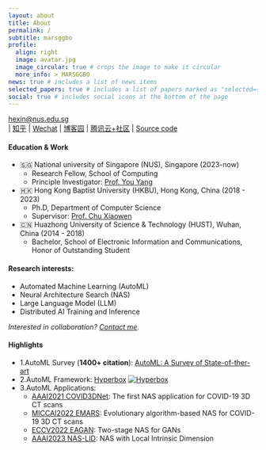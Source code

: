 ```yaml
---
layout: about
title: About
permalink: /
subtitle: marsggbo
profile:
  align: right
  image: avatar.jpg
  image_circular: true # crops the image to make it circular
  more_info: > MARSGGBO
news: true # includes a list of news items
selected_papers: true # includes a list of papers marked as "selected={true}"
social: true # includes social icons at the bottom of the page
---
```


hexin@nus.edu.sg<br>
| [知乎](https://www.zhihu.com/people/hexin_marsggbo/posts) | [Wechat](../assets/img/WeChat.jpeg) | [博客园](https://www.cnblogs.com/marsggbo/) | [腾讯云+社区](https://cloud.tencent.com/developer/column/1851) | [Source code](https://github.com/marsggbo/marsggbo.github.io) 


#### Education & Work

- 🇸🇬 National university of Singapore (NUS), Singapore (2023-now)
  - Research Fellow, School of Computing
  - Principle Investigator: [Prof. You Yang](https://www.comp.nus.edu.sg/~youy/)
- 🇭🇰 Hong Kong Baptist University (HKBU), Hong Kong, China (2018 - 2023)
  - Ph.D, Department of Computer Science
  - Supervisor: [Prof. Chu Xiaowen](https://sites.google.com/view/chuxiaowen)
- 🇨🇳 Huazhong University of Science & Technology (HUST), Wuhan, China (2014 - 2018)
  - Bachelor, School of Electronic Information and Communications, Honor of Outstanding Student


#### Research interests: 
- Automated Machine Learning (AutoML)
- Neural Architecture Search (NAS)
- Large Language Model (LLM)
- Distributed AI Training and Inference

*Interested in collaboration? <a href = "mailto: hexin.research@gmail.com">Contact me</a>.*


#### Highlights

- 1.AutoML Survey (**1400+ citation**): [AutoML: A Survey of State-of-ther-art](https://arxiv.org/abs/1908.00709)
- 2.AutoML Framework: [Hyperbox](https://github.com/marsggbo/hyperbox) [![Hyperbox](https://img.shields.io/github/stars/marsggbo/hyperbox?style=social)](https://github.com/marsggbo/hyperbox)
- 3.AutoML Applications: 
  - [AAAI2021 COVID3DNet](https://ojs.aaai.org/index.php/AAAI/article/view/16614): The first NAS application for COVID-19 3D CT scans
  - [MICCAI2022 EMARS](https://dl.acm.org/doi/abs/10.1007/978-3-031-16431-6_53): Evolutionary algorithm-based NAS for COVID-19 3D CT scans
  - [ECCV2022 EAGAN](https://arxiv.org/abs/2111.15097): Two-stage NAS for GANs
  - [AAAI2023 NAS-LID](https://arxiv.org/abs/2211.12759): NAS with Local Intrinsic Dimension

